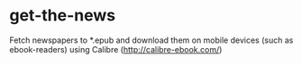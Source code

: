 get-the-news
============

Fetch newspapers to *.epub and download them on mobile devices (such as ebook-readers) using Calibre (http://calibre-ebook.com/)